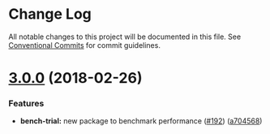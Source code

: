 # Change Log

All notable changes to this project will be documented in this file.
See [Conventional Commits](https://conventionalcommits.org) for commit guidelines.

<a name="3.0.0"></a>
# [3.0.0](https://github.com/ViacomInc/data-point/compare/v2.0.0...v3.0.0) (2018-02-26)


### Features

* **bench-trial:** new package to benchmark performance ([#192](https://github.com/ViacomInc/data-point/issues/192)) ([a704568](https://github.com/ViacomInc/data-point/commit/a704568))
